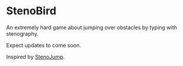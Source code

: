 
# StenoBird

An extremely hard game about jumping over obstacles by typing with stenography.

Expect updates to come soon.

Inspired by [StenoJump](https://github.com/Nishi790/stenojump?tab=readme-ov-file).